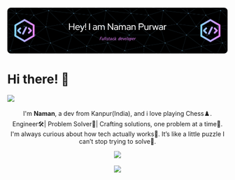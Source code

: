 ![banner](banner.png)

# Hi there! 👋
![](https://komarev.com/ghpvc/?username=NamanPurwar-coder)

<p align="center">
  I'm <strong>Naman</strong>, a dev from Kanpur(India), and i love playing Chess♟️.  
  <br/>Engineer🛠️| Problem Solver🧠| Crafting solutions, one problem at a time🔧.
  <br/>I'm always curious about how tech actually works🤔. It’s like a little puzzle I can’t stop trying to solve🧩.
</p>


<p align="center">
  <img src="https://user-images.githubusercontent.com/74038190/212750147-854a394f-fee9-4080-9770-78a4b7ece53f.gif">
</p>

<p align="center">
  <a href="https://skillicons.dev">
    <img src="https://skillicons.dev/icons?i=c,cpp,linux,git,docker,bun,cloudflare,debian,express,figma,mongodb,mysql,nextjs,nodejs,pnpm,postgres,prisma,react,redux,sqlite,tailwind,vercel,arduino,azure,discord,express,react,java,bootstrap,yarn&perline=10" />
  </a>
</p>
